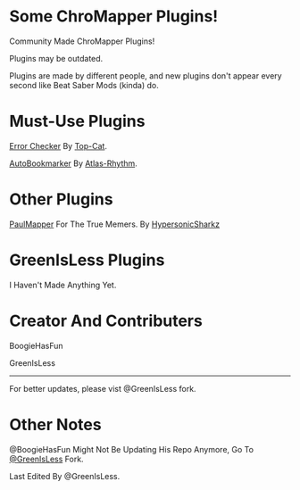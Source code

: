 
# Some ChroMapper Plugins!
Community Made ChroMapper Plugins!

Plugins may be outdated.

Plugins are made by different people, and new plugins don't appear every second like Beat Saber Mods (kinda) do.

# Must-Use Plugins
[Error Checker](https://github.com/Top-Cat/CM-ErrorChecker/releases/) 
By [Top-Cat](https://github.com/Top-Cat).

[AutoBookmarker](https://github.com/Atlas-Rhythm/ChroMapperAutoBookmarker/releases/) 
By [Atlas-Rhythm](http://github.com/Atlas-Rhythm).

# Other Plugins
[PaulMapper](https://github.com/HypersonicSharkz/PaulMapper/releases/) For The True Memers. 
By [HypersonicSharkz](https://github.com/HypersonicSharkz)

# GreenIsLess Plugins
I Haven't Made Anything Yet.

# Creator And Contributers
BoogieHasFun

GreenIsLess

---------------------
For better updates, please vist @GreenIsLess fork.

# Other Notes
@BoogieHasFun Might Not Be Updating His Repo Anymore, Go To [@GreenIsLess](http://github.com/GreenIsLess/ChroMapperPlugins "@GreenIsLess's") Fork.

Last Edited By @GreenIsLess.
